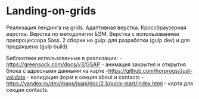 # Landing-on-grids
Реализация лендинга на grids. 
Адаптивная верстка. 
Кроссбраузерная верстка.
Верстка по методолигии БЭМ.
Верстка с использованием препроцессора Sass.
2 сборки на gulp: для разработки (gulp dev) и для продакшена (gulp build)

Библиотеки использованные в реализации:
-https://greensock.com/docs/v3/GSAP - анимация закрытия и открытия блока с адресными данными на карте
-https://github.com/horprogs/Just-validate - валидация форм в секция about и contacts
-https://yandex.ru/dev/maps/jsapi/doc/2.1/quick-start/index.html - карта для секции contacts.
